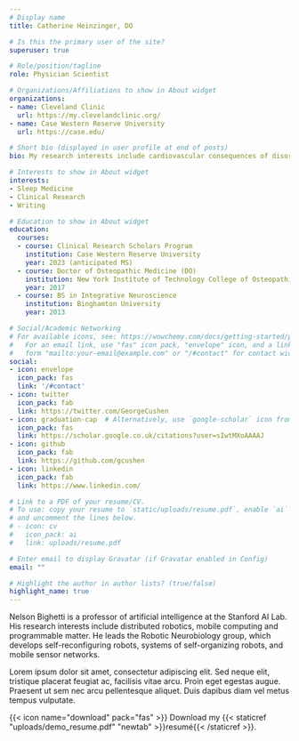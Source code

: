 ```yaml
---
# Display name
title: Catherine Heinzinger, DO

# Is this the primary user of the site?
superuser: true

# Role/position/tagline
role: Physician Scientist

# Organizations/Affiliations to show in About widget
organizations:
- name: Cleveland Clinic
  url: https://my.clevelandclinic.org/
- name: Case Western Reserve University
  url: https://case.edu/

# Short bio (displayed in user profile at end of posts)
bio: My research interests include cardiovascular consequences of disordered sleep.

# Interests to show in About widget
interests:
- Sleep Medicine
- Clinical Research
- Writing

# Education to show in About widget
education:
  courses:
  - course: Clinical Research Scholars Program
    institution: Case Western Reserve University
    year: 2023 (anticipated MS)
  - course: Doctor of Osteopathic Medicine (DO)
    institution: New York Institute of Technology College of Osteopathic Medicine
    year: 2017
  - course: BS in Integrative Neuroscience
    institution: Binghamton University
    year: 2013

# Social/Academic Networking
# For available icons, see: https://wowchemy.com/docs/getting-started/page-builder/#icons
#   For an email link, use "fas" icon pack, "envelope" icon, and a link in the
#   form "mailto:your-email@example.com" or "/#contact" for contact widget.
social:
- icon: envelope
  icon_pack: fas
  link: '/#contact'
- icon: twitter
  icon_pack: fab
  link: https://twitter.com/GeorgeCushen
- icon: graduation-cap  # Alternatively, use `google-scholar` icon from `ai` icon pack
  icon_pack: fas
  link: https://scholar.google.co.uk/citations?user=sIwtMXoAAAAJ
- icon: github
  icon_pack: fab
  link: https://github.com/gcushen
- icon: linkedin
  icon_pack: fab
  link: https://www.linkedin.com/

# Link to a PDF of your resume/CV.
# To use: copy your resume to `static/uploads/resume.pdf`, enable `ai` icons in `params.toml`, 
# and uncomment the lines below.
# - icon: cv
#   icon_pack: ai
#   link: uploads/resume.pdf

# Enter email to display Gravatar (if Gravatar enabled in Config)
email: ""

# Highlight the author in author lists? (true/false)
highlight_name: true
---
```


Nelson Bighetti is a professor of artificial intelligence at the Stanford AI Lab. His research interests include distributed robotics, mobile computing and programmable matter. He leads the Robotic Neurobiology group, which develops self-reconfiguring robots, systems of self-organizing robots, and mobile sensor networks.

Lorem ipsum dolor sit amet, consectetur adipiscing elit. Sed neque elit, tristique placerat feugiat ac, facilisis vitae arcu. Proin eget egestas augue. Praesent ut sem nec arcu pellentesque aliquet. Duis dapibus diam vel metus tempus vulputate.

{{< icon name="download" pack="fas" >}} Download my {{< staticref "uploads/demo_resume.pdf" "newtab" >}}resumé{{< /staticref >}}.
